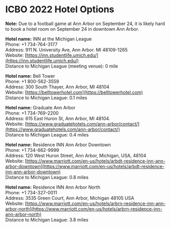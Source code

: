 # ICBO 2022 Hotel Options
**Note:** Due to a football game at Ann Arbor on September 24, it is likely hard to book a hotel room on
September 24 in downtown Ann Arbor.

**Hotel name:** INN at the Michigan League  
Phone: +1 734-764-3177   
Address: 911 N. University Ave, Ann Arbor. MI 48109-1265   
Website: [https://inn.studentlife.umich.edu/](https://inn.studentlife.umich.edu/)   
Distance to Michigan League (meeting venue): 0 mile   

**Hotel name:** Bell Tower   
Phone: +1 800-562-3559   
Address: 300 South Thayer, Ann Arbor, MI 48104   
Website: [https://belltowerhotel.com](https://belltowerhotel.com)   
Distance to Michigan League: 0.1 miles   

**Hotel name:** Graduate Ann Arbor   
Phone: +1 734-769-2200   
Address: 615 East Huron St, Ann Arbor, MI 48104.   
Website: [https://www.graduatehotels.com/ann-arbor/contact/](https://www.graduatehotels.com/ann-arbor/contact/)   
Distance to Michigan League: 0.4 miles   

**Hotel name:** Residence INN Ann Arbor Downtown   
Phone: +1 734-662-9999   
Address: 120 West Huron Street, Ann Arbor, Michigan, USA, 48104   
Website: [https://www.marriott.com/en-us/hotels/arbdt-residence-inn-ann-arbor-downtown](https://www.marriott.com/en-us/hotels/arbdt-residence-inn-ann-arbor-downtown)   
Distance to Michigan League: 0.8 miles   

**Hotel name:** Residence INN Ann Arbor North   
Phone: +1 734-327-0011   
Address: 3535 Green Court, Ann Arbor, Michigan 48105 USA   
Website: [https://www.marriott.com/en-us/hotels/arbrn-residence-inn-ann-arbor-north](https://www.marriott.com/en-us/hotels/arbrn-residence-inn-ann-arbor-north)   
Distance to Michigan League: 3.8 miles   

